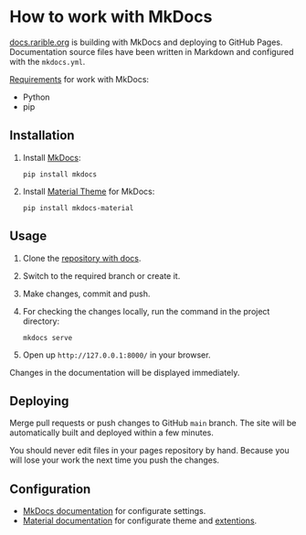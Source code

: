 # How to work with MkDocs

[docs.rarible.org](https://docs.rarible.org/) is building with MkDocs and deploying to GitHub Pages. Documentation source files have been written in Markdown and configured with the `mkdocs.yml`.

[Requirements](https://www.mkdocs.org/user-guide/installation/#requirements) for work with MkDocs:

- Python
- pip

## Installation

1. Install [MkDocs](https://www.mkdocs.org/user-guide/installation/#installing-mkdocs):

    ```shell
    pip install mkdocs
    ```

2. Install [Material Theme](https://squidfunk.github.io/mkdocs-material/getting-started/#installation) for MkDocs:

    ```shell
    pip install mkdocs-material
    ```

## Usage

1. Clone the [repository with docs](https://github.com/rarible/protocol).
2. Switch to the required branch or create it.
3. Make changes, commit and push.
4. For checking the changes locally, run the command in the project directory:

    ```shell
    mkdocs serve
    ```

5. Open up `http://127.0.0.1:8000/` in your browser.

Changes in the documentation will be displayed immediately.

## Deploying

Merge pull requests or push changes to GitHub `main` branch. The site will be automatically built and deployed within a few minutes.

You should never edit files in your pages repository by hand. Because you will lose your work the next time you push the changes.

## Configuration

- [MkDocs documentation](https://www.mkdocs.org/user-guide/configuration/) for configurate settings.
- [Material documentation](https://squidfunk.github.io/mkdocs-material/setup/changing-the-colors/) for configurate theme and [extentions](https://squidfunk.github.io/mkdocs-material/setup/extensions/python-markdown/).
